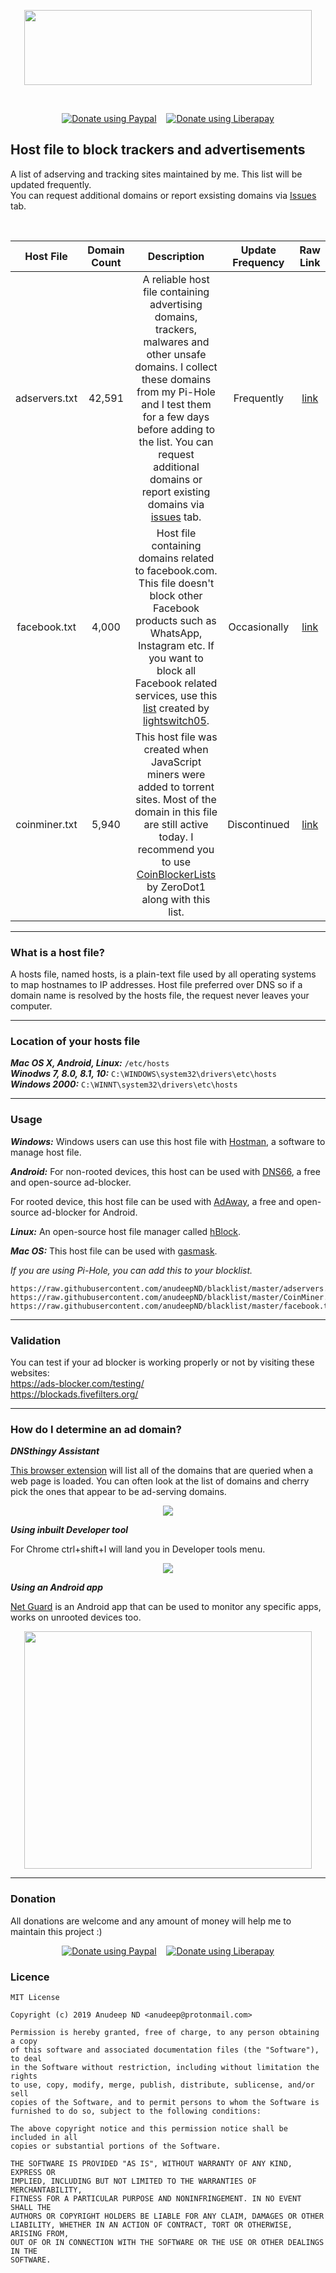 <p align="center">
  <img width="460" height="120" src="https://raw.githubusercontent.com/anudeepND/blacklist/master/images/logo.png">
</p>
<br>     
<p align="center">  
  <a href="https://paypal.me/anudeepND" target="_blank"><img alt="Donate using Paypal" src="https://www.paypalobjects.com/en_US/i/btn/btn_donateCC_LG.gif"></a>
  &nbsp;&nbsp;
  <a href="https://liberapay.com/Anudeep/donate"><img alt="Donate using Liberapay" src="https://liberapay.com/assets/widgets/donate.svg"></a>
</p>
          
## Host file to block trackers and advertisements
          
A list of adserving and tracking sites maintained by me. This list will be updated frequently.   
You can request additional domains or report exsisting domains via <a href="https://github.com/anudeepND/blacklist/issues">Issues</a> tab.

<br>          
           
|   Host File   | Domain Count |                                                                                                                                                                      Description                                                                                                                                                                      | Update Frequency |                                      Raw Link                                      |
|:-------------:|:------------:|:-----------------------------------------------------------------------------------------------------------------------------------------------------------------------------------------------------------------------------------------------------------------------------------------------------------------------------------------------------:|:----------------:|:----------------------------------------------------------------------------------:|
| adservers.txt | 42,591      | A reliable host file containing advertising domains, trackers, malwares and other unsafe domains. I collect these domains from my Pi-Hole and I test them for a few days before adding to the list. You can request additional domains or report existing domains via [issues](https://github.com/anudeepND/blacklist/issues) tab.                  | Frequently       | [link](https://raw.githubusercontent.com/anudeepND/blacklist/master/adservers.txt) |
| facebook.txt  | 4,000        | Host file containing domains related to facebook.com. This file doesn't block other Facebook products such as WhatsApp, Instagram etc. If you want to block all Facebook related services, use this [list](https://www.github.developerdan.com/hosts/lists/facebook-extended.txt) created by [lightswitch05](https://github.com/lightswitch05/hosts). | Occasionally     | [link](https://raw.githubusercontent.com/anudeepND/blacklist/master/facebook.txt)   |
| coinminer.txt | 5,940        | This host file was created when JavaScript miners were added to torrent sites. Most of the domain in this file are still active today. I recommend you to use [CoinBlockerLists](https://gitlab.com/ZeroDot1/CoinBlockerLists) by ZeroDot1 along with this list.                                                                                      | Discontinued     | [link](https://raw.githubusercontent.com/anudeepND/blacklist/master/CoinMiner.txt) |
      
*** 
### What is a host file?                 
       
 A hosts file, named hosts, is a plain-text file used by all operating systems to map hostnames to IP addresses. Host file preferred over DNS so  if a domain name is resolved by the hosts file, the request never leaves your computer.
       
***
           
### Location of your hosts file               
       
***Mac OS X, Android, Linux:*** `/etc/hosts`          
***Winodws 7, 8.0, 8.1, 10:*** `C:\WINDOWS\system32\drivers\etc\hosts`         
***Windows 2000:*** `C:\WINNT\system32\drivers\etc\hosts`
       
 ***
       
### Usage            
           
***Windows:*** Windows users can use this host file with [Hostman](http://www.abelhadigital.com/hostsman/), a software to manage host file.       
     
***Android:*** For non-rooted devices, this host can be used with [DNS66](https://f-droid.org/en/packages/org.jak_linux.dns66/), a free and open-source ad-blocker.     
     
For rooted device, this host file can be used with [AdAway](https://f-droid.org/en/packages/org.adaway/), a free and open-source ad-blocker for Android.    
     
***Linux:*** An open-source host file manager called [hBlock](https://github.com/hectorm/hBlock).   
       
***Mac OS:*** This host file can be used with [gasmask](https://github.com/2ndalpha/gasmask).    
      
*If you are using Pi-Hole, you can add this to your blocklist.*      
```
https://raw.githubusercontent.com/anudeepND/blacklist/master/adservers.txt
https://raw.githubusercontent.com/anudeepND/blacklist/master/CoinMiner.txt
https://raw.githubusercontent.com/anudeepND/blacklist/master/facebook.txt
```
      
***    

### Validation
You can test if your ad blocker is working properly or not by visiting these websites:       
https://ads-blocker.com/testing/            
https://blockads.fivefilters.org/            
       
***              
            
### How do I determine an ad domain?     
   
***DNSthingy Assistant***      
        
<a href="https://chrome.google.com/webstore/detail/dnsthingy-assistant/fdmpekabnlekabjlimjkfmdjajnddgpc">This browser extension</a> will list all of the domains that are queried when a web page is loaded. You can often look at the list of domains and cherry pick the ones that appear to be ad-serving domains.


<p align="center">
  <img src="https://raw.githubusercontent.com/anudeepND/blacklist/master/images/img1.jpeg">
</p>
 
***Using inbuilt Developer tool***         
         
For Chrome ctrl+shift+I will land you in Developer tools menu.

<p align="center">
  <img src="https://raw.githubusercontent.com/anudeepND/blacklist/master/images/img2.jpeg">
</p>
     
***Using an Android app*** 
     
[Net Guard](https://play.google.com/store/apps/details?id=eu.faircode.netguard) is an Android app that can be used to monitor any specific apps, works on unrooted devices too.   
     
<p align="center">
  <img width="460" height="380" src="https://raw.githubusercontent.com/anudeepND/blacklist/master/images/img3.jpeg">
</p>
     
***
     
### Donation

All donations are welcome and any amount of money will help me to maintain this project :)
<p align="center">  
  <a href="https://paypal.me/anudeepND" target="_blank"><img alt="Donate using Paypal" src="https://www.paypalobjects.com/en_US/i/btn/btn_donateCC_LG.gif"></a>
  &nbsp;&nbsp;
  <a href="https://liberapay.com/Anudeep/donate"><img alt="Donate using Liberapay" src="https://liberapay.com/assets/widgets/donate.svg"></a>
</p>
     
### Licence      
```
MIT License

Copyright (c) 2019 Anudeep ND <anudeep@protonmail.com>

Permission is hereby granted, free of charge, to any person obtaining a copy
of this software and associated documentation files (the "Software"), to deal
in the Software without restriction, including without limitation the rights
to use, copy, modify, merge, publish, distribute, sublicense, and/or sell
copies of the Software, and to permit persons to whom the Software is
furnished to do so, subject to the following conditions:

The above copyright notice and this permission notice shall be included in all
copies or substantial portions of the Software.

THE SOFTWARE IS PROVIDED "AS IS", WITHOUT WARRANTY OF ANY KIND, EXPRESS OR
IMPLIED, INCLUDING BUT NOT LIMITED TO THE WARRANTIES OF MERCHANTABILITY,
FITNESS FOR A PARTICULAR PURPOSE AND NONINFRINGEMENT. IN NO EVENT SHALL THE
AUTHORS OR COPYRIGHT HOLDERS BE LIABLE FOR ANY CLAIM, DAMAGES OR OTHER
LIABILITY, WHETHER IN AN ACTION OF CONTRACT, TORT OR OTHERWISE, ARISING FROM,
OUT OF OR IN CONNECTION WITH THE SOFTWARE OR THE USE OR OTHER DEALINGS IN THE
SOFTWARE.
```
